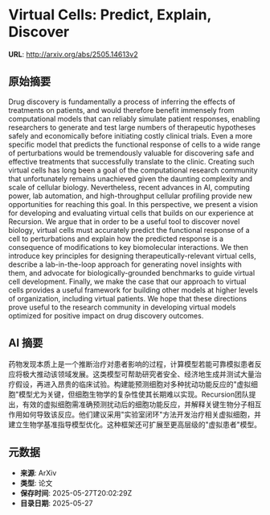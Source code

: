 # Virtual Cells: Predict, Explain, Discover

**URL**: http://arxiv.org/abs/2505.14613v2

## 原始摘要

Drug discovery is fundamentally a process of inferring the effects of
treatments on patients, and would therefore benefit immensely from
computational models that can reliably simulate patient responses, enabling
researchers to generate and test large numbers of therapeutic hypotheses safely
and economically before initiating costly clinical trials. Even a more specific
model that predicts the functional response of cells to a wide range of
perturbations would be tremendously valuable for discovering safe and effective
treatments that successfully translate to the clinic. Creating such virtual
cells has long been a goal of the computational research community that
unfortunately remains unachieved given the daunting complexity and scale of
cellular biology. Nevertheless, recent advances in AI, computing power, lab
automation, and high-throughput cellular profiling provide new opportunities
for reaching this goal. In this perspective, we present a vision for developing
and evaluating virtual cells that builds on our experience at Recursion. We
argue that in order to be a useful tool to discover novel biology, virtual
cells must accurately predict the functional response of a cell to
perturbations and explain how the predicted response is a consequence of
modifications to key biomolecular interactions. We then introduce key
principles for designing therapeutically-relevant virtual cells, describe a
lab-in-the-loop approach for generating novel insights with them, and advocate
for biologically-grounded benchmarks to guide virtual cell development.
Finally, we make the case that our approach to virtual cells provides a useful
framework for building other models at higher levels of organization, including
virtual patients. We hope that these directions prove useful to the research
community in developing virtual models optimized for positive impact on drug
discovery outcomes.


## AI 摘要

药物发现本质上是一个推断治疗对患者影响的过程，计算模型若能可靠模拟患者反应将极大推动该领域发展。这类模型可帮助研究者安全、经济地生成并测试大量治疗假设，再进入昂贵的临床试验。构建能预测细胞对多种扰动功能反应的"虚拟细胞"模型尤为关键，但细胞生物学的复杂性使其长期难以实现。Recursion团队提出，有效的虚拟细胞需准确预测扰动后的细胞功能反应，并解释关键生物分子相互作用如何导致该反应。他们建议采用"实验室闭环"方法开发治疗相关虚拟细胞，并建立生物学基准指导模型优化。这种框架还可扩展至更高层级的"虚拟患者"模型。

## 元数据

- **来源**: ArXiv
- **类型**: 论文
- **保存时间**: 2025-05-27T20:02:29Z
- **目录日期**: 2025-05-27
